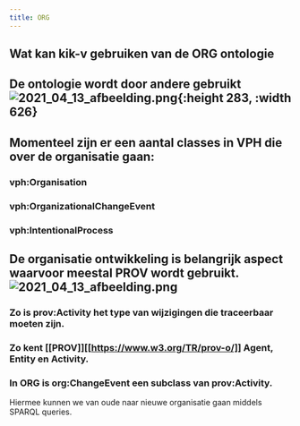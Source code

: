 ```yaml
---
title: ORG
---
```


## Wat kan kik-v gebruiken van de ORG ontologie
## De ontologie wordt door andere gebruikt  ![2021_04_13_afbeelding.png](https://cdn.logseq.com/%2F8f1ae382-5f18-4f77-89b5-10a6cfda69c551ece5de-0e34-4eac-aaef-14e4c6a2be3b2021_04_13_afbeelding.png?Expires=4771925875&Signature=Ock0msjDluIyhZdHQKJO9Vbq6TKMx74t79iMe59zSDaTYzUU-~lmAUTjDtNn4uy40m5vMFTGKdC3KXjzb6h4VWzzQiOxrOwdgBv3mjnFyjAkuhXTjfwYVIRvvPWh0zpJA7B3xJZbMVzS~lwveM9QTR2HvIzhj2rtbLxHmwromysDipw5bym4zjCAsu4kJkgL4hMYCHWc6SY4vXthyJ0qWLho09A~engUnby4flUvL9qE2oVB66OzPWFjEF85VQsYZqgVQ9pC9mgAKL~mLz~wRcKcOZGgQRKTrwTf0oZgj~l5gsdu13QgTQ8ZezBQ~oOT2MuYJOFpDfxI~UkG~v5TIg__&Key-Pair-Id=APKAJE5CCD6X7MP6PTEA){:height 283, :width 626}
## Momenteel zijn er een aantal classes in VPH die over de organisatie gaan:
### vph:Organisation
### vph:OrganizationalChangeEvent
### vph:IntentionalProcess
## De organisatie ontwikkeling is belangrijk aspect waarvoor meestal PROV wordt gebruikt. ![2021_04_13_afbeelding.png](https://cdn.logseq.com/%2F8f1ae382-5f18-4f77-89b5-10a6cfda69c51864279a-cf86-4924-a080-fa006359f4bf2021_04_13_afbeelding.png?Expires=4771926351&Signature=EiKjI-DG6KIzcdXhrpMUK91tLEYjmM2kKdAhVdLbbwwwAtrHSXL5oQZJOsWVxT89RpZ6EKLb1p0OQYbO7lsAleRTsWUf8WG38AbK6Lii0u6SXp4MQIkIZoBVj-oi8r8qYtxEtgwQzgMPiMp2V3x6KZWa4gcu~NJ-8F3Qw4-rHan2duCnYHjIN-t0waR-LkZpAKObD2fZbdpjZ9ykIwflGuVYwU~-OXNmQYzH0rgoXFPfLgF3UrrZqRfzldWO-vhJYOFhNQP5o9lP-DTtlemSJbfh~BcjYfheyEetzkLf57gP8pGyfo9uSfTzktvq0KM-JXljc2nLx~WdVAU5aww3YA__&Key-Pair-Id=APKAJE5CCD6X7MP6PTEA)
### Zo is prov:Activity het type van wijzigingen die traceerbaar moeten zijn.
### Zo kent [[PROV]][[https://www.w3.org/TR/prov-o/]] Agent, Entity en Activity.
### In ORG is org:ChangeEvent een subclass van prov:Activity. 
Hiermee kunnen we van oude naar nieuwe organisatie gaan middels SPARQL queries.
###
